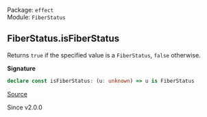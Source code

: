 Package: `effect`<br />
Module: `FiberStatus`<br />

## FiberStatus.isFiberStatus

Returns `true` if the specified value is a `FiberStatus`, `false` otherwise.

**Signature**

```ts
declare const isFiberStatus: (u: unknown) => u is FiberStatus
```

[Source](https://github.com/Effect-TS/effect/tree/main/packages/effect/src/FiberStatus.ts#L82)

Since v2.0.0